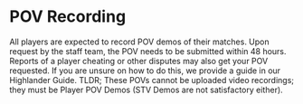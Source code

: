 # POV Recording
All players are expected to record POV demos of their matches. Upon request by the staff team, the POV needs to be submitted within 48 hours. Reports of a player cheating or other disputes may also get your POV requested.
If you are unsure on how to do this, we provide a guide in our Highlander Guide. TLDR; These POVs cannot be uploaded video recordings; they must be Player POV Demos (STV Demos are not satisfactory either).
